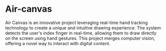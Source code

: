 # Air-canvas
Air Canvas is an innovative project leveraging real-time hand tracking technology to create a unique and intuitive drawing experience. The system detects the user's index finger in real-time, allowing them to draw directly on the screen using hand gestures. This project merges computer vision, offering a novel way to interact with digital content.
